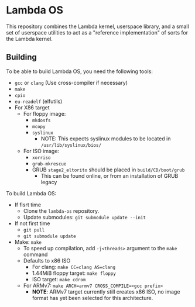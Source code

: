Lambda OS
=========

This repository combines the Lambda kernel, userspace library, and a small set
of userspace utilities to act as a "reference implementation" of sorts for the
Lambda kernel.

Building
--------

To be able to build Lambda OS, you need the following tools:
 - `gcc` or `clang` (Use cross-compiler if necessary)
 - `make`
 - `cpio`
 - `eu-readelf` (elfutils)
 - For X86 target
   - For floppy image:
     - `mkdosfs`
     - `mcopy`
     - `syslinux`
       - NOTE: This expects syslinux modules to be located in `/usr/lib/syslinux/bios/`
   - For ISO image:
     - `xorriso`
     - `grub-mkrescue`
     - GRUB `stage2_eltorito` should be placed in `build/CD/boot/grub`
       - This can be found online, or from an installation of GRUB legacy

To build Lambda OS:
 - If fisrt time
   - Clone the `lambda-os` repository.
   - Update submodules: `git submodule update --init`
 - If not first time
   - `git pull`
   - `git submodule update`
 - Make: `make`
   - To speed up compilation, add `-j<threads>` argument to the `make` command
   - Defaults to x86 ISO
     - For clang: `make CC=clang AS=clang`
     - 1.44MiB floppy target: `make floppy`
     - ISO target: `make cdrom`
   - For ARMv7: `make ARCH=armv7 CROSS_COMPILE=<gcc prefix>`
     - **NOTE**: ARMv7 target currently still creates x86 ISO, no image format
       has yet been selected for this architecture.
